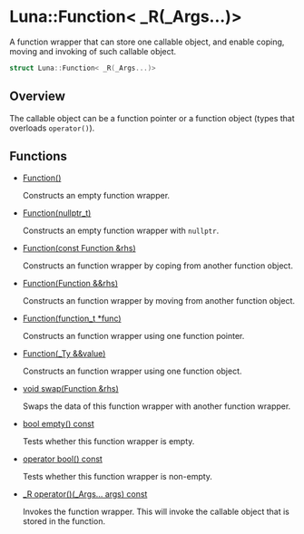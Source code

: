 # Luna::Function< _R(_Args...)>
A function wrapper that can store one callable object, and enable coping, moving and invoking of such callable object. 

```c++
struct Luna::Function< _R(_Args...)>
```

## Overview
The callable object can be a function pointer or a function object (types that overloads `operator()`). 

## Functions
* [Function()](struct_luna_1_1_function_3_01___r_07___args_8_8_8_08_4_1aa61125691a5b694a46ce9f6a0fbe5093.md)

    Constructs an empty function wrapper. 

* [Function(nullptr_t)](struct_luna_1_1_function_3_01___r_07___args_8_8_8_08_4_1a707a672fcfb2919f438281489a7569a6.md)

    Constructs an empty function wrapper with `nullptr`. 

* [Function(const Function &rhs)](struct_luna_1_1_function_3_01___r_07___args_8_8_8_08_4_1aaa1331a0ab0a16714e13741cb222b448.md)

    Constructs an function wrapper by coping from another function object. 

* [Function(Function &&rhs)](struct_luna_1_1_function_3_01___r_07___args_8_8_8_08_4_1adcbe3cde1f4efd2a3b309daf49335129.md)

    Constructs an function wrapper by moving from another function object. 

* [Function(function_t *func)](struct_luna_1_1_function_3_01___r_07___args_8_8_8_08_4_1a1a29300c0dc1f7b4626742cf73e7fce4.md)

    Constructs an function wrapper using one function pointer. 

* [Function(_Ty &&value)](struct_luna_1_1_function_3_01___r_07___args_8_8_8_08_4_1adc64cd4d9d95878073c69d08821b2ae9.md)

    Constructs an function wrapper using one function object. 

* [void swap(Function &rhs)](struct_luna_1_1_function_3_01___r_07___args_8_8_8_08_4_1a02f45d9e3b871201d65c991313c54970.md)

    Swaps the data of this function wrapper with another function wrapper. 

* [bool empty() const](struct_luna_1_1_function_3_01___r_07___args_8_8_8_08_4_1a644718bb2fb240de962dc3c9a1fdf0dc.md)

    Tests whether this function wrapper is empty. 

* [operator bool() const](struct_luna_1_1_function_3_01___r_07___args_8_8_8_08_4_1a67b76affb3b5d35fa419ac234144038b.md)

    Tests whether this function wrapper is non-empty. 

* [_R operator()(_Args... args) const](struct_luna_1_1_function_3_01___r_07___args_8_8_8_08_4_1a4461cffc0d61cfd185d3297e539d5f27.md)

    Invokes the function wrapper. This will invoke the callable object that is stored in the function. 

